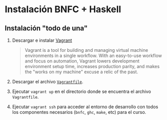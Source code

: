 # Instalación BNFC + Haskell

## Instalación "todo de una"

1. Descargar e instalar [Vagrant](https://www.vagrantup.com/downloads.html)
    > Vagrant is a tool for building and managing virtual machine environments in a single workflow. With an easy-to-use workflow and focus on automation, Vagrant lowers development environment setup time, increases production parity, and makes the "works on my machine" excuse a relic of the past.
    
2. Descargar el archivo [`Vagrantfile`](https://raw.githubusercontent.com/agurodriguez/ort-ingdesoft-ldp/master/extras/instalacion-bnfc/Vagrantfile).

3. Ejecutar `vagrant up` en el directorio donde se encuentra el archivo `Vagrantfile`.

4. Ejecutar `vagrant ssh` para acceder al entorno de desarrollo con todos los componentes necesarios (`bnfc`, `ghc`, `make`, etc) para el curso.
